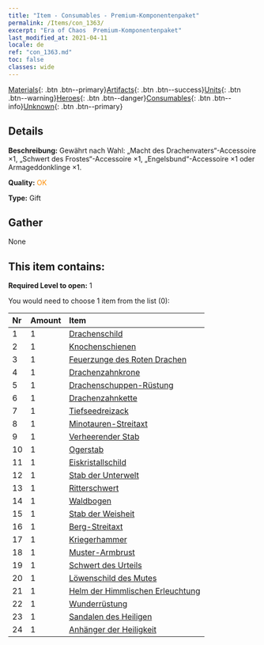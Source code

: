 ```yaml
---
title: "Item - Consumables - Premium-Komponentenpaket"
permalink: /Items/con_1363/
excerpt: "Era of Chaos  Premium-Komponentenpaket"
last_modified_at: 2021-04-11
locale: de
ref: "con_1363.md"
toc: false
classes: wide
---
```

 [Materials](/de/Items/){: .btn .btn--primary}[Artifacts](/de/Items/Artifacts/){: .btn .btn--success}[Units](/de/Items/Units/){: .btn .btn--warning}[Heroes](/de/Items/Heroes/){: .btn .btn--danger}[Consumables](/de/Items/Consumables/){: .btn .btn--info}[Unknown](/de/Items/Unknown/){: .btn .btn--primary}

## Details
 **Beschreibung:** Gewährt nach Wahl: „Macht des Drachenvaters“-Accessoire ×1, „Schwert des Frostes“-Accessoire ×1, „Engelsbund“-Accessoire ×1 oder Armageddonklinge ×1.

 **Quality:** <span style="color: #FF8C00">OK</span>

 **Type:** Gift

## Gather

  None

## This item contains:

 **Required Level to open:** 1

 You would need to choose 1 item from the list (0):

  | Nr | Amount |     Item    |
  |:---|:-------|:------------|
  | 1 | 1 | [Drachenschild](/de/Items/art_144/) | 
  | 2 | 1 | [Knochenschienen](/de/Items/art_145/) | 
  | 3 | 1 | [Feuerzunge des Roten Drachen](/de/Items/art_146/) | 
  | 4 | 1 | [Drachenzahnkrone](/de/Items/art_147/) | 
  | 5 | 1 | [Drachenschuppen-Rüstung](/de/Items/art_148/) | 
  | 6 | 1 | [Drachenzahnkette](/de/Items/art_149/) | 
  | 7 | 1 | [Tiefseedreizack](/de/Items/art_160/) | 
  | 8 | 1 | [Minotauren-Streitaxt](/de/Items/art_161/) | 
  | 9 | 1 | [Verheerender Stab](/de/Items/art_162/) | 
  | 10 | 1 | [Ogerstab](/de/Items/art_163/) | 
  | 11 | 1 | [Eiskristallschild](/de/Items/art_164/) | 
  | 12 | 1 | [Stab der Unterwelt](/de/Items/art_165/) | 
  | 13 | 1 | [Ritterschwert](/de/Items/art_166/) | 
  | 14 | 1 | [Waldbogen](/de/Items/art_167/) | 
  | 15 | 1 | [Stab der Weisheit](/de/Items/art_168/) | 
  | 16 | 1 | [Berg-Streitaxt](/de/Items/art_169/) | 
  | 17 | 1 | [Kriegerhammer](/de/Items/art_170/) | 
  | 18 | 1 | [Muster-Armbrust](/de/Items/art_171/) | 
  | 19 | 1 | [Schwert des Urteils](/de/Items/art_150/) | 
  | 20 | 1 | [Löwenschild des Mutes](/de/Items/art_151/) | 
  | 21 | 1 | [Helm der Himmlischen Erleuchtung](/de/Items/art_152/) | 
  | 22 | 1 | [Wunderrüstung](/de/Items/art_153/) | 
  | 23 | 1 | [Sandalen des Heiligen](/de/Items/art_154/) | 
  | 24 | 1 | [Anhänger der Heiligkeit](/de/Items/art_155/) | 
